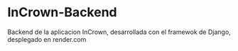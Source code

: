 # InCrown-Backend
Backend de la aplicacion InCrown, desarrollada con el framewok de Django, desplegado en render.com
